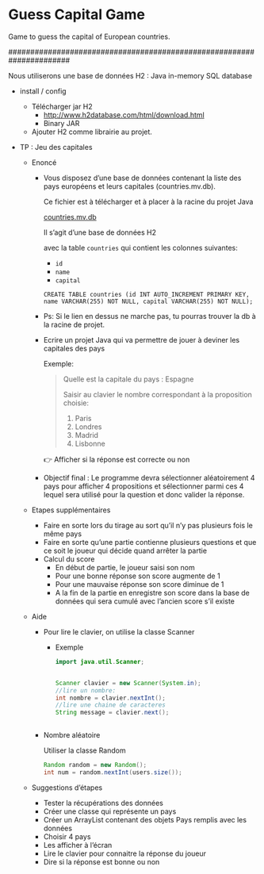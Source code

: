 # Guess Capital Game
Game to guess the capital of European countries.

######################################################################

Nous utiliserons une base de données H2 : Java in-memory SQL database

- install / config
    - Télécharger jar H2
        - http://www.h2database.com/html/download.html
        - Binary JAR
    - Ajouter H2 comme librairie au projet.

-  TP : Jeu des capitales
    - Enoncé
        - Vous disposez d’une base de données contenant la liste des pays européens et leurs capitales (countries.mv.db).

          Ce fichier est à télécharger et à placer à la racine du projet Java

          [countries.mv.db](https://s3-us-west-2.amazonaws.com/secure.notion-static.com/6181ec5a-7fe9-43f0-b828-be1829bd669c/countries.mv.db)

          Il s’agit d’une base de données H2

          avec la table `countries` qui contient les colonnes suivantes:

            - `id`
            - `name`
            - `capital`

          `CREATE TABLE countries (id INT AUTO_INCREMENT PRIMARY KEY, name VARCHAR(255) NOT NULL, capital VARCHAR(255) NOT NULL);`
      
        - Ps: Si le lien en dessus ne marche pas, tu pourras trouver la db à la racine de projet.

        - Ecrire un projet Java qui va permettre de jouer à deviner les capitales des pays

          Exemple:

          > Quelle est la capitale du pays : Espagne
          >
          >
          > Saisir au clavier le nombre correspondant à la proposition choisie:
          >
          > 1. Paris
          > 2. Londres
          > 3. Madrid
          > 4. Lisbonne

            <aside>
            👉 Afficher si la réponse est correcte ou non

            </aside>

        - Objectif final : Le programme devra sélectionner aléatoirement 4 pays pour afficher 4 propositions et sélectionner parmi ces 4 lequel sera utilisé pour la question et donc valider la réponse.

    - Etapes supplémentaires
        - Faire en sorte lors du tirage au sort qu’il n’y pas plusieurs fois le même pays
        - Faire en sorte qu’une partie contienne plusieurs questions et que ce soit le joueur qui décide quand arrêter la partie
        - Calcul du score
            - En début de partie, le joueur saisi son nom
            - Pour une bonne réponse son score augmente de 1
            - Pour une mauvaise réponse son score diminue de 1
            - A la fin de la partie en enregistre son score dans la base de données qui sera cumulé avec l’ancien score s’il existe
    - Aide
        - Pour lire le clavier, on utilise la classe Scanner
            - Exemple

                ```java
                import java.util.Scanner;
                ```

                ```java
                
                Scanner clavier = new Scanner(System.in);
                //lire un nombre:
                int nombre = clavier.nextInt();
                //lire une chaine de caracteres
                String message = clavier.next();
                       
                ```

        - Nombre aléatoire

          Utiliser la classe Random

            ```java
            Random random = new Random();
            int num = random.nextInt(users.size());
            ```


    - Suggestions d’étapes
        - Tester la récupérations des données
        - Créer une classe qui représente un pays
        - Créer un ArrayList contenant des objets Pays remplis avec les données
        - Choisir 4 pays
        - Les afficher à l’écran
        - Lire le clavier pour connaitre la réponse du joueur
        - Dire si la réponse est bonne ou non
